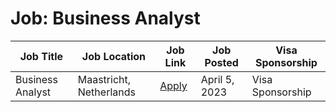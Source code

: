 # Job: Business Analyst

| Job Title | Job Location | Job Link | Job Posted | Visa Sponsorship |
| --- | --- | --- | --- | --- |
| Business Analyst | Maastricht, Netherlands | [Apply](https://cac.mercedes-benz.com/vacancy-apply/OPE-101062) | April 5, 2023 | Visa Sponsorship |
